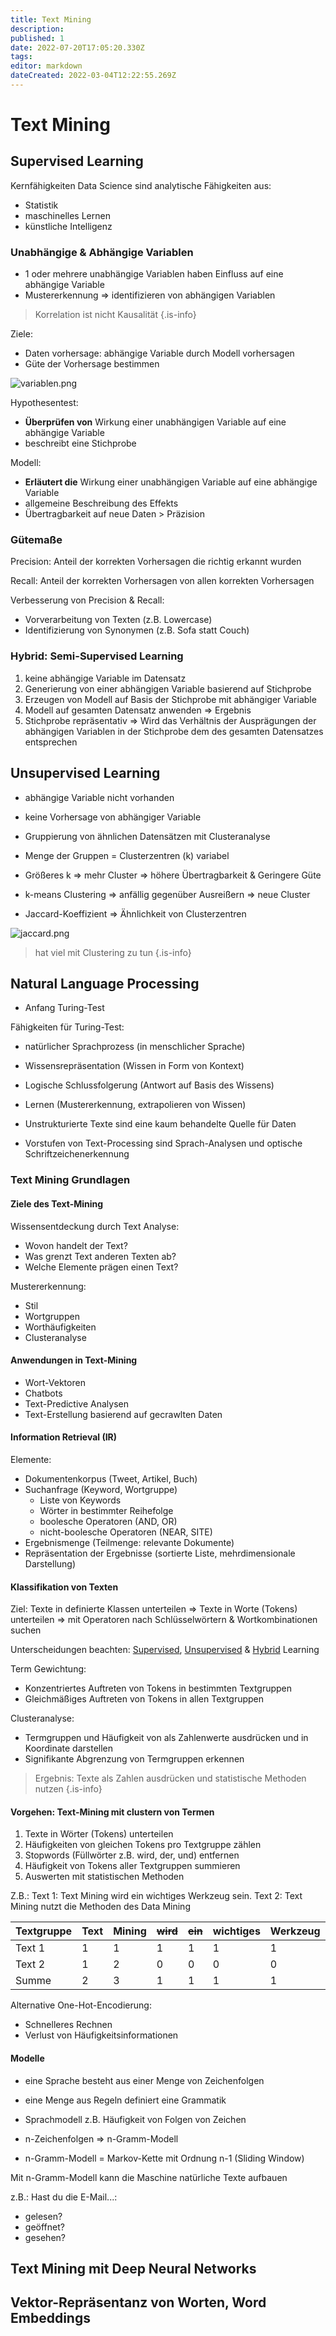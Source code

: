 ```yaml
---
title: Text Mining
description: 
published: 1
date: 2022-07-20T17:05:20.330Z
tags: 
editor: markdown
dateCreated: 2022-03-04T12:22:55.269Z
---
```


# Text Mining

## Supervised Learning

Kernfähigkeiten Data Science sind analytische Fähigkeiten aus:

- Statistik
- maschinelles Lernen
- künstliche Intelligenz

### Unabhängige & Abhängige Variablen

- 1 oder mehrere unabhängige Variablen haben Einfluss auf eine abhängige Variable
- Mustererkennung => identifizieren von abhängigen Variablen

> Korrelation ist nicht Kausalität
{.is-info}

Ziele:

- Daten vorhersage: abhängige Variable durch Modell vorhersagen
- Güte der Vorhersage bestimmen

![variablen.png](/fom/semester-3/big-data/variablen.png)

Hypothesentest:

- **Überprüfen von** Wirkung einer unabhängigen Variable auf eine abhängige Variable
- beschreibt eine Stichprobe

Modell:

- **Erläutert die** Wirkung einer unabhängigen Variable auf eine abhängige Variable
- allgemeine Beschreibung des Effekts
- Übertragbarkeit auf neue Daten > Präzision

### Gütemaße

Precision: Anteil der korrekten Vorhersagen die richtig erkannt wurden

Recall: Anteil der korrekten Vorhersagen von allen korrekten Vorhersagen

Verbesserung von Precision & Recall:

- Vorverarbeitung von Texten (z.B. Lowercase)
- Identifizierung von Synonymen (z.B. Sofa statt Couch)

### Hybrid: Semi-Supervised Learning

1. keine abhängige Variable im Datensatz
1. Generierung von einer abhängigen Variable basierend auf Stichprobe
1. Erzeugen von Modell auf Basis der Stichprobe mit abhängiger Variable
1. Modell auf gesamten Datensatz anwenden => Ergebnis
1. Stichprobe repräsentativ => Wird das Verhältnis der Ausprägungen der abhängigen Variablen in der Stichprobe dem des gesamten Datensatzes entsprechen

## Unsupervised Learning

- abhängige Variable nicht vorhanden
- keine Vorhersage von abhängiger Variable
- Gruppierung von ähnlichen Datensätzen mit Clusteranalyse
- Menge der Gruppen = Clusterzentren (k) variabel

- Größeres k => mehr Cluster => höhere Übertragbarkeit & Geringere Güte
- k-means Clustering => anfällig gegenüber Ausreißern => neue Cluster
- Jaccard-Koeffizient => Ähnlichkeit von Clusterzentren

![jaccard.png](/fom/semester-3/big-data/jaccard.png)

> hat viel mit Clustering zu tun
{.is-info}

## Natural Language Processing

- Anfang Turing-Test

Fähigkeiten für Turing-Test:

- natürlicher Sprachprozess (in menschlicher Sprache)
- Wissensrepräsentation (Wissen in Form von Kontext)
- Logische Schlussfolgerung (Antwort auf Basis des Wissens)
- Lernen (Mustererkennung, extrapolieren von Wissen)

- Unstrukturierte Texte sind eine kaum behandelte Quelle für Daten
- Vorstufen von Text-Processing sind Sprach-Analysen und optische Schriftzeichenerkennung

### Text Mining Grundlagen

#### Ziele des Text-Mining

Wissensentdeckung durch Text Analyse:

- Wovon handelt der Text?
- Was grenzt Text anderen Texten ab?
- Welche Elemente prägen einen Text?

Mustererkennung:

- Stil
- Wortgruppen
- Worthäufigkeiten
- Clusteranalyse

#### Anwendungen in Text-Mining

- Wort-Vektoren
- Chatbots
- Text-Predictive Analysen
- Text-Erstellung basierend auf gecrawlten Daten

#### Information Retrieval (IR)

Elemente:

- Dokumentenkorpus (Tweet, Artikel, Buch)
- Suchanfrage (Keyword, Wortgruppe)
  - Liste von Keywords
  - Wörter in bestimmter Reihefolge
  - boolesche Operatoren (AND, OR)
  - nicht-boolesche Operatoren (NEAR, SITE)
- Ergebnismenge (Teilmenge: relevante Dokumente)
- Repräsentation der Ergebnisse (sortierte Liste, mehrdimensionale Darstellung)

#### Klassifikation von Texten

Ziel: Texte in definierte Klassen unterteilen
=> Texte in Worte (Tokens) unterteilen => mit Operatoren nach Schlüsselwörtern & Wortkombinationen suchen

Unterscheidungen beachten: [Supervised](/fom/semester-3/big-data/text_mining#supervised-learning), [Unsupervised](/fom/semester-3/big-data/text_mining#unsupervised-learning) & [Hybrid](/fom/semester-3/big-data/text_mining#hybrid-semi-supervised-learning) Learning

Term Gewichtung:

- Konzentriertes Auftreten von Tokens in bestimmten Textgruppen
- Gleichmäßiges Auftreten von Tokens in allen Textgruppen

Clusteranalyse:

- Termgruppen und Häufigkeit von als Zahlenwerte ausdrücken und in Koordinate darstellen
- Signifikante Abgrenzung von Termgruppen erkennen

> Ergebnis: Texte als Zahlen ausdrücken und statistische Methoden nutzen
{.is-info}

#### Vorgehen: Text-Mining mit clustern von Termen

1. Texte in Wörter (Tokens) unterteilen
1. Häufigkeiten von gleichen Tokens pro Textgruppe zählen
1. Stopwords (Füllwörter z.B. wird, der, und) entfernen
1. Häufigkeit von Tokens aller Textgruppen summieren
1. Auswerten mit statistischen Methoden

Z.B.:
Text 1: Text Mining wird ein wichtiges Werkzeug sein.
Text 2: Text Mining nutzt die Methoden des Data Mining

Textgruppe | Text | Mining | <s>wird</s> | <s>ein</s> | wichtiges | Werkzeug | <s>sein</s> | nutzt | <s>die</s> | Methoden | <s>des</s> | Data
--- | --- | --- | --- | --- | --- | --- | --- | --- | --- | --- | --- | ---
Text 1 | 1 | 1 | 1 | 1 | 1 | 1 | 1 | 0 | 0 | 0 | 0 | 0
Text 2 | 1 | 2 | 0 | 0 | 0 | 0 | 0 | 1 | 1 | 1 | 1 | 1
Summe | 2 | 3 | 1 | 1 | 1 | 1 | 1 | 1 | 1 | 1 | 1 | 1

Alternative One-Hot-Encodierung:

- Schnelleres Rechnen
- Verlust von Häufigkeitsinformationen

#### Modelle

- eine Sprache besteht aus einer Menge von Zeichenfolgen
- eine Menge aus Regeln definiert eine Grammatik

- Sprachmodell z.B. Häufigkeit von Folgen von Zeichen
- n-Zeichenfolgen => n-Gramm-Modell
- n-Gramm-Modell = Markov-Kette mit Ordnung n-1 (Sliding Window)

Mit n-Gramm-Modell kann die Maschine natürliche Texte aufbauen

z.B.:
Hast du die E-Mail...:

- gelesen?
- geöffnet?
- gesehen?

<!-- Weiter bei Seite 556 / 530 -->

## Text Mining mit Deep Neural Networks

## Vektor-Repräsentanz von Worten, Word Embeddings
